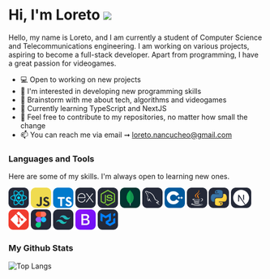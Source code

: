 # Hi, I'm Loreto <img src="https://i.pinimg.com/originals/80/7b/5c/807b5c4b02e765bb4930b7c66662ef4b.gif" width="60"></img>

Hello, my name is Loreto, and I am currently a student of Computer Science and Telecommunications engineering. I am working on various projects, aspiring to become a full-stack developer. Apart from programming, I have a great passion for videogames.

- 💻 Open to working on new projects
- 👀 I'm interested in developing new programming skills
- 💬 Brainstorm with me about tech, algorithms and videogames
- 🌱 Currently learning TypeScript and NextJS
- 🚀 Feel free to contribute to my repositories, no matter how small the change
- 📫 You can reach me via email ➞ loreto.nancucheo@gmail.com

### Languages and Tools

Here are some of my skills. I'm always open to learning new ones.

<p align='left'>
<a href='' target='_blank'><img src='https://raw.githubusercontent.com/tandpfun/skill-icons/59059d9d1a2c092696dc66e00931cc1181a4ce1f/icons/React-Dark.svg' height='40' alt=''/></a>
<a href='' target='_blank'><img src='https://raw.githubusercontent.com/tandpfun/skill-icons/59059d9d1a2c092696dc66e00931cc1181a4ce1f/icons/JavaScript.svg' height='40'/></a>
<a href='' target='_blank'><img src='https://raw.githubusercontent.com/tandpfun/skill-icons/59059d9d1a2c092696dc66e00931cc1181a4ce1f/icons/TypeScript.svg' height='40'/></a>
<a href='' target='_blank'><img src='https://raw.githubusercontent.com/tandpfun/skill-icons/59059d9d1a2c092696dc66e00931cc1181a4ce1f/icons/ExpressJS-Dark.svg' height='40'/></a>
<a href='' target='_blank'><img src='https://raw.githubusercontent.com/tandpfun/skill-icons/59059d9d1a2c092696dc66e00931cc1181a4ce1f/icons/NodeJS-Dark.svg' height='40'/></a>
<a href='' target='_blank'><img src='https://raw.githubusercontent.com/tandpfun/skill-icons/59059d9d1a2c092696dc66e00931cc1181a4ce1f/icons/MongoDB.svg' height='40'/></a>
<a href='' target='_blank'><img src='https://raw.githubusercontent.com/tandpfun/skill-icons/59059d9d1a2c092696dc66e00931cc1181a4ce1f/icons/MySQL-Dark.svg' height='40'/></a>
<a href='' target='_blank'><img src='https://raw.githubusercontent.com/tandpfun/skill-icons/59059d9d1a2c092696dc66e00931cc1181a4ce1f/icons/CPP.svg' height='40'/></a>
<a href='' target='_blank'><img src='https://raw.githubusercontent.com/tandpfun/skill-icons/59059d9d1a2c092696dc66e00931cc1181a4ce1f/icons/Java-Dark.svg' height='40'/></a>
<a href='' target='_blank'><img src='https://raw.githubusercontent.com/tandpfun/skill-icons/59059d9d1a2c092696dc66e00931cc1181a4ce1f/icons/Python-Dark.svg' height='40'/></a>
<a href='' target='_blank'><img src='https://raw.githubusercontent.com/tandpfun/skill-icons/59059d9d1a2c092696dc66e00931cc1181a4ce1f/icons/NextJS-Dark.svg' height='40'/></a>
<a href='' target='_blank'><img src='https://raw.githubusercontent.com/tandpfun/skill-icons/59059d9d1a2c092696dc66e00931cc1181a4ce1f/icons/Git.svg' height='40'/></a>
<a href='' target='_blank'><img src='https://raw.githubusercontent.com/tandpfun/skill-icons/59059d9d1a2c092696dc66e00931cc1181a4ce1f/icons/Figma-Dark.svg' height='40'/></a>
<a href='' target='_blank'><img src='https://raw.githubusercontent.com/tandpfun/skill-icons/59059d9d1a2c092696dc66e00931cc1181a4ce1f/icons/TailwindCSS-Dark.svg' height='40'/></a>
<a href='' target='_blank'><img src='https://raw.githubusercontent.com/tandpfun/skill-icons/59059d9d1a2c092696dc66e00931cc1181a4ce1f/icons/Bootstrap.svg' height='40'/></a>
<a href='' target='_blank'><img src='https://raw.githubusercontent.com/tandpfun/skill-icons/59059d9d1a2c092696dc66e00931cc1181a4ce1f/icons/MaterialUI-Dark.svg' height='40'/></a>

### My Github Stats

![Top Langs](https://github-readme-stats.vercel.app/api/top-langs/?username=loretito&layout=compact&theme=dark&hide_border=true)


